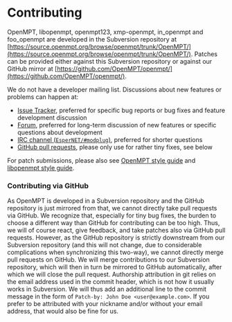 
Contributing
============

OpenMPT, libopenmpt, openmpt123, xmp-openmpt, in_openmpt and foo_openmpt are
developed in the Subversion repository at
[https://source.openmpt.org/browse/openmpt/trunk/OpenMPT/](https://source.openmpt.org/browse/openmpt/trunk/OpenMPT/).
Patches can be provided either against this Subversion repository or against our
GitHub mirror at
[https://github.com/OpenMPT/openmpt/](https://github.com/OpenMPT/openmpt/).

We do not have a developer mailing list. Discussions about new features or
problems can happen at:
 *  [Issue Tracker](https://bugs.openmpt.org/), preferred for specific bug
    reports or bug fixes and feature development discussion
 *  [Forum](https://forum.openmpt.org/), preferred for long-term discussion of
    new features or specific questions about development
 *  [IRC channel (`EsperNET/#modplug`)](irc://irc.esper.net:5555/#modplug),
    preferred for shorter questions
 *  [GitHub pull requests](https://github.com/OpenMPT/openmpt/pulls), please
    only use for rather tiny fixes, see below

For patch submissions, please also see
[OpenMPT style guide](openmpt_styleguide.md) and
[libopenmpt style guide](openmpt_styleguide.md).

### Contributing via GitHub

As OpenMPT is developed in a Subversion repository and the GitHub repository is
just mirrored from that, we cannot directly take pull requests via GitHub. We
recognize that, especially for tiny bug fixes, the burden to choose a different
way than GitHub for contributing can be too high. Thus, we will of course react,
give feedback, and take patches also via GitHub pull requests. However, as the
GitHub repository is strictly downstream from our Subversion repository (and
this will not change, due to considerable complications when synchronizing this
two-way), we cannot directly merge pull requests on GitHub. We will merge
contributions to our Subversion repository, which will then in turn be mirrored
to GitHub automatically, after which we will close the pull request. Authorship
attribution in git relies on the email address used in the commit header, which
is not how it usually works in Subversion. We will thus add an additional line
to the commit message in the form of `Patch-by: John Doe <user@example.com>`. If
you prefer to be attributed with your nickname and/or without your email
address, that would also be fine for us.

